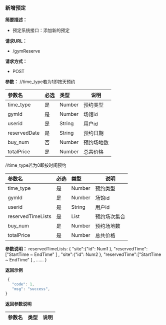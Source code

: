 ### 新增预定

**简要描述：**
- 预定系统接口：添加新的预定

**请求URL：**
- /gymReserve

**请求方式：**
- POST

**参数：** 
//time_type若为1即按天预约

|参数名|必选|类型|说明|
|:----    |:---|:----- |-----   |
|time_type |是  |Number |预约类型   |
|gymId |是  |Number |场馆id   |
|userid |是  |String |用户id   |
|reservedDate |是  |String |预约日期   |
|buy_num |否  |Number |预约场地数  |
|totalPrice |是  |Number |总共价格   |

//time_type若为0即按时间预约

|参数名|必选|类型|说明|
|:----    |:---|:----- |-----   |
|time_type |是  |Number |预约类型   |
|gymId |是  |Number |场馆id   |
|userid |是  |String |用户id   |
|reservedTimeLists |是  |List |预约场次集合   |
|buy_num |是  |Number |预约场地数   |
|totalPrice |是  |Number |总共价格   |

**参数说明：** 
reservedTimeLists: {
"site":{"id": Num1 },
"reservedTime":["StartTime ~ EndTime" ]
,
"site":{"id": Num2 },
"reservedTime":["StartTime ~ EndTime" ]
,
......
}

 **返回示例**

 ```js
  {
    "code": 1,
    "msg": "success",
}
 ```

  **返回参数说明** 

|参数名|类型|说明|
|:-----  |:-----|-----                           |
